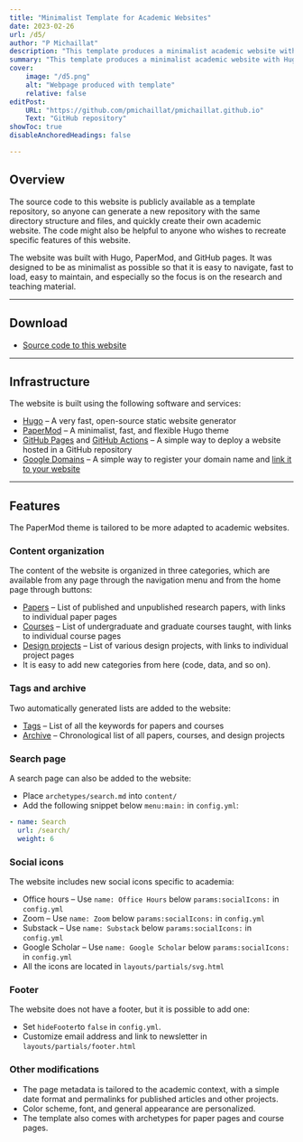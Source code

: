 ```yaml
---
title: "Minimalist Template for Academic Websites" 
date: 2023-02-26
url: /d5/
author: "P Michaillat"
description: "This template produces a minimalist academic website with Hugo, Papermod, and GitHub Pages." 
summary: "This template produces a minimalist academic website with Hugo, Papermod, and GitHub Pages." 
cover:
    image: "/d5.png"
    alt: "Webpage produced with template"
    relative: false
editPost:
    URL: "https://github.com/pmichaillat/pmichaillat.github.io"
    Text: "GitHub repository"
showToc: true
disableAnchoredHeadings: false

---
```


## Overview

The source code to this website is publicly available as a template repository, so anyone can generate a new repository with the same directory structure and files, and quickly create their own academic website. The code might also be helpful to anyone who wishes to recreate specific features of this website. 

The website was built with Hugo, PaperMod, and GitHub pages. It was designed to be as minimalist as possible so that it is easy to navigate, fast to load, easy to maintain, and especially so the focus is on the research and teaching material.

---

## Download

- [Source code to this website](https://github.com/pmichaillat/pmichaillat.github.io)

---

## Infrastructure

The website is built using the following software and services:

+ [Hugo](https://gohugo.io) – A very fast, open-source static website generator 
+ [PaperMod](https://github.com/adityatelange/hugo-PaperMod) – A minimalist, fast, and flexible Hugo theme
+ [GitHub Pages](https://docs.github.com/en/pages/getting-started-with-github-pages/about-github-pages) and [GitHub Actions](https://gohugo.io/hosting-and-deployment/hosting-on-github/) – A simple way to deploy a website hosted in a GitHub repository
+ [Google Domains](https://domains.google) – A simple way to register your domain name and [link it to your website](https://docs.github.com/en/pages/configuring-a-custom-domain-for-your-github-pages-site/about-custom-domains-and-github-pages) 

---

## Features

The PaperMod theme is tailored to be more adapted to academic websites.

### Content organization

The content of the website is organized in three categories, which are available from any page through the navigation menu and from the home page through buttons:

+ [Papers](https://pascalmichaillat.org/papers/) – List of published and unpublished research papers, with links to individual paper pages
+ [Courses](https://pascalmichaillat.org/courses/) – List of undergraduate and graduate courses taught, with links to individual course pages
+ [Design projects](https://pascalmichaillat.org/design/) – List of various design projects, with links to individual project pages
+ It is easy to add new categories from here (code, data, and so on). 

### Tags and archive

Two automatically generated lists are added to the website:

+ [Tags](https://pascalmichaillat.org/tags/) – List of all the keywords for papers and courses
+ [Archive](https://pascalmichaillat.org/archive/) – Chronological list of all papers, courses, and design projects
    
### Search page

A search page can also be added to the website:

+ Place `archetypes/search.md` into `content/`
+ Add the following snippet below `menu:main:` in `config.yml`: 
```yml
- name: Search  
  url: /search/  
  weight: 6
```

### Social icons

The website includes new social icons specific to academia: 

+ Office hours – Use `name: Office Hours` below `params:socialIcons:` in `config.yml`
+ Zoom – Use `name: Zoom` below `params:socialIcons:` in `config.yml`
+ Substack – Use `name: Substack` below `params:socialIcons:` in `config.yml`
+ Google Scholar – Use `name: Google Scholar` below `params:socialIcons:` in `config.yml`
+ All the icons are located in `layouts/partials/svg.html`

### Footer

The website does not have a footer, but it is possible to add one:

+ Set `hideFooter`to `false` in `config.yml`. 
+ Customize email address and link to newsletter in `layouts/partials/footer.html`

### Other modifications

+ The page metadata is tailored to the academic context, with a simple date format and permalinks for published articles and other projects.
+ Color scheme, font, and general appearance are personalized.
+ The template also comes with archetypes for paper pages and course pages.